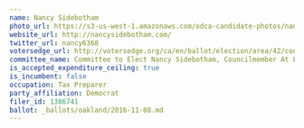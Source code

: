 ```yaml
---
name: Nancy Sidebotham
photo_url: https://s3-us-west-1.amazonaws.com/odca-candidate-photos/nancy-sidebotham2.png
website_url: http://nancysidebotham.com/
twitter_url: nancy6368
votersedge_url: http://votersedge.org/ca/en/ballot/election/area/42/contests/contest/13234/candidate/130754?&county=Alameda%20County&election_authority_id=1
committee_name: Committee to Elect Nancy Sidebotham, Councilmember At Large, 2016
is_accepted_expenditure_ceiling: true
is_incumbent: false
occupation: Tax Preparer
party_affiliation: Democrat
filer_id: 1386741
ballot: _ballots/oakland/2016-11-08.md
---
```

